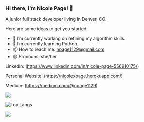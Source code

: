 ### Hi there, I'm Nicole Page! 👋

A junior full stack developer living in Denver, CO.


Here are some ideas to get you started:

- 🔭 I’m currently working on refining my algorithm skills.
- 🌱 I’m currently learning Python.
- 📫 How to reach me: npage1129@gmail.com
- 😄 Pronouns: she/her

LinkedIn:
(https://www.linkedin.com/in/nicole-page-556910175/)

Personal Website:
(https://nicolexpage.herokuapp.com/)

Medium:
(https://medium.com/@npage1129)

<img src="https://github-readme-stats.vercel.app/api?username=npage1129&&show_icons=true&title_color=ffffff&icon_color=bb2acf&text_color=daf7dc&bg_color=151515"/>

![Top Langs](https://github-readme-stats.vercel.app/api/top-langs/?username=npage1129&theme=tokyonight)


![](https://visitor-badge.laobi.icu/badge?page_id=npage1129.npage1129)
